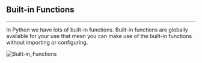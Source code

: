 ## Built-in Functions
---

In Python we have lots of built-in functions. Built-in functions are globally available for your use that mean you can make use of the built-in functions without importing or configuring.

![Built-in_Functions](../assets/builtin-functions.png)